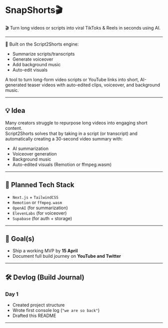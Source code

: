 # SnapShorts🎬

🎬 Turn long videos or scripts into viral TikToks & Reels in seconds using AI.

---

🧠 Built on the Script2Shorts engine:

- Summarize scripts/transcripts
- Generate voiceover
- Add background music
- Auto-edit visuals

A tool to turn long-form video scripts or YouTube links into short, AI-generated teaser videos with auto-edited clips, voiceover, and background music.

---

## 💡 Idea

Many creators struggle to repurpose long videos into engaging short content.  
Script2Shorts solves that by taking in a script (or transcript) and automatically creating a 30-second video summary with:

- AI summarization
- Voiceover generation
- Background music
- Auto-edited visuals (Remotion or ffmpeg.wasm)

---

## 🔧 Planned Tech Stack

- `Next.js` + `TailwindCSS`
- `Remotion` or `ffmpeg.wasm`
- `OpenAI` (for summarization)
- `ElevenLabs` (for voiceover)
- `Supabase` (for auth + storage)

---

## 🚀 Goal(s)

- Ship a working MVP by **15 April**
- Document full build journey on **YouTube and Twitter**

---

## 🛠️ Devlog (Build Journal)

### Day 1

- Created project structure
- Wrote first console log (`"we are so back"`)
- Drafted this README

<!-- You’ll keep adding logs like this under the devlog section day-wise -->

---
